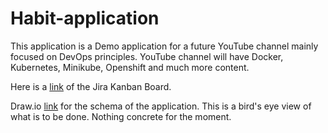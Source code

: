 # Habit-application

This application is a Demo application for a future YouTube channel mainly focused on DevOps principles.
YouTube channel will have Docker, Kubernetes, Minikube, Openshift and much more content. 

Here is a [link](https://habit-application.atlassian.net/secure/RapidBoard.jspa?rapidView=1) of the Jira Kanban Board.

Draw.io [link](https://drive.google.com/file/d/1uyTQS47xVZjhGB_ibXta-u8SgBBcUy8w/view?usp=sharing) for the schema of the application.
This is a bird's eye view of what is to be done. Nothing concrete for the moment.
